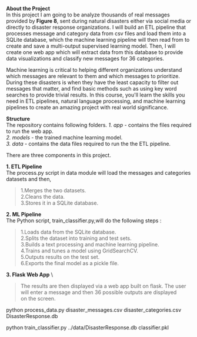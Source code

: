 **About the Project** \
In this project I am going to be analyze thousands of real messages provided by **Figure 8**, sent during natural disasters either via social media or directly to disaster response organizations. I will build an ETL pipeline that processes message and category data from csv files and load them into a SQLite database, which the machine learning pipeline will then read from to create and save a multi-output supervised learning model. Then, I will create one web app which will extract data from this database to provide data visualizations and classify new messages for 36 categories.

Machine learning is critical to helping different organizations understand which messages are relevant to them and which messages to prioritize. During these disasters is when they have the least capacity to filter out messages that matter, and find basic methods such as using key word searches to provide trivial results. In this course, you'll learn the skills you need in ETL pipelines, natural language processing, and machine learning pipelines to create an amazing project with real world significance.

**Structure** \
The repository contains following folders.
*1. app* - contains the files required to run the web app.\
*2. models* - the trained machine learning model.\
*3. data* - contains the data files required to run the the ETL pipeline.

There are three components in this project.

**1. ETL Pipeline** \
The process.py script in data module will load the messages and categories datasets and then,
>1.Merges the two datasets.\
>2.Cleans the data.\
>3.Stores it in a SQLite database.

**2. ML Pipeline** \
The Python script, train_classifier.py,will do the following steps :
>1.Loads data from the SQLite database.\
>2.Splits the dataset into training and test sets.\
>3.Builds a text processing and machine learning pipeline.\
>4.Trains and tunes a model using GridSearchCV.\
>5.Outputs results on the test set.\
>6.Exports the final model as a pickle file.

**3. Flask Web App** \ 
>The results are then displayed via a web app built on flask. The user will enter a message and then 36 possible outputs are displayed\
on the screen.




python process_data.py disaster_messages.csv disaster_categories.csv DisasterResponse.db

python train_classifier.py ../data/DisasterResponse.db classifier.pkl
